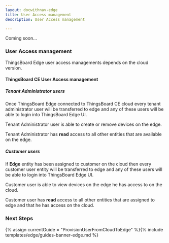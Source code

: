 ```yaml
---
layout: docwithnav-edge
title: User Access management
description: User Access management

---
```


Coming soon…

### User Access management

ThingsBoard Edge user access managements depends on the cloud version.
 
#### ThingsBoard CE User Access management
##### Tenant Administrator users
Once ThingsBoard Edge connected to ThingsBoard CE cloud every tenant administrator user will be transferred to edge and any of these users will be able to login into ThingsBoard Edge UI.

Tenant Administrator user is able to create or remove devices on the edge. 

Tenant Administrator has **read** access to all other entities that are available on the edge.   

##### Customer users
If **Edge** entity has been assigned to customer on the cloud then every customer user entity will be transferred to edge and any of these users will be able to login into ThingsBoard Edge UI.

Customer user is able to view devices on the edge he has access to on the cloud. 

Customer user has **read** access to all other entities that are assigned to edge and that he has access on the cloud.   

### Next Steps

{% assign currentGuide = "ProvisionUserFromCloudToEdge" %}{% include templates/edge/guides-banner-edge.md %}